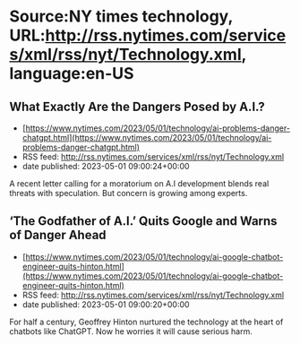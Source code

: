 # Source:NY times technology, URL:http://rss.nytimes.com/services/xml/rss/nyt/Technology.xml, language:en-US

## What Exactly Are the Dangers Posed by A.I.?
 - [https://www.nytimes.com/2023/05/01/technology/ai-problems-danger-chatgpt.html](https://www.nytimes.com/2023/05/01/technology/ai-problems-danger-chatgpt.html)
 - RSS feed: http://rss.nytimes.com/services/xml/rss/nyt/Technology.xml
 - date published: 2023-05-01 09:00:24+00:00

A recent letter calling for a moratorium on A.I development blends real threats with speculation. But concern is growing among experts.

## ‘The Godfather of A.I.’ Quits Google and Warns of Danger Ahead
 - [https://www.nytimes.com/2023/05/01/technology/ai-google-chatbot-engineer-quits-hinton.html](https://www.nytimes.com/2023/05/01/technology/ai-google-chatbot-engineer-quits-hinton.html)
 - RSS feed: http://rss.nytimes.com/services/xml/rss/nyt/Technology.xml
 - date published: 2023-05-01 09:00:20+00:00

For half a century, Geoffrey Hinton nurtured the technology at the heart of chatbots like ChatGPT. Now he worries it will cause serious harm.

